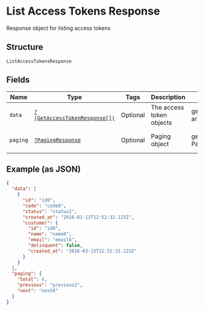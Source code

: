 
# List Access Tokens Response

Response object for listing access tokens

## Structure

`ListAccessTokensResponse`

## Fields

| Name | Type | Tags | Description | Getter | Setter |
|  --- | --- | --- | --- | --- | --- |
| `data` | [`?(GetAccessTokenResponse[])`](../../doc/models/get-access-token-response.md) | Optional | The access token objects | getData(): ?array | setData(?array data): void |
| `paging` | [`?PagingResponse`](../../doc/models/paging-response.md) | Optional | Paging object | getPaging(): ?PagingResponse | setPaging(?PagingResponse paging): void |

## Example (as JSON)

```json
{
  "data": [
    {
      "id": "id0",
      "code": "code8",
      "status": "status2",
      "created_at": "2016-03-13T12:52:32.123Z",
      "customer": {
        "id": "id0",
        "name": "name0",
        "email": "email6",
        "delinquent": false,
        "created_at": "2016-03-13T12:52:32.123Z"
      }
    }
  ],
  "paging": {
    "total": 6,
    "previous": "previous2",
    "next": "next8"
  }
}
```

